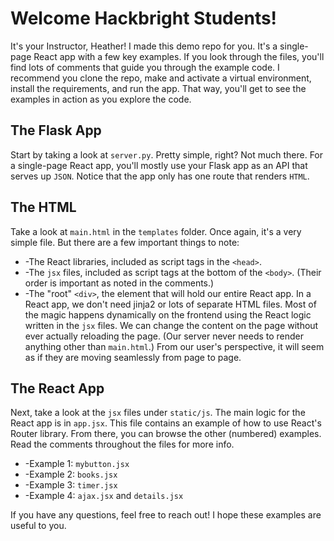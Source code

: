 # Welcome Hackbright Students!

It's your Instructor, Heather! I made this demo repo for you. It's a single-page React app with a few key examples. If you look through the files, you'll find lots of comments that guide you through the example code. I recommend you clone the repo, make and activate a virtual environment, install the requirements, and run the app. That way, you'll get to see the examples in action as you explore the code.

## The Flask App
Start by taking a look at `server.py`. Pretty simple, right? Not much there. For a single-page React app, you'll mostly use your Flask app as an API that serves up `JSON`. Notice that the app only has one route that renders `HTML`.

## The HTML
Take a look at `main.html` in the `templates` folder. Once again, it's a very simple file. But there are a few important things to note:
- -The React libraries, included as script tags in the `<head>`.
- -The `jsx` files, included as script tags at the bottom of the `<body>`. (Their order is important as noted in the comments.)
- -The "root" `<div>`, the element that will hold our entire React app.
In a React app, we don't need jinja2 or lots of separate HTML files. Most of the magic happens dynamically on the frontend using the React logic written in the `jsx` files. We can change the content on the page without ever actually reloading the page. (Our server never needs to render anything other than `main.html`.) From our user's perspective, it will seem as if they are moving seamlessly from page to page.

## The React App
Next, take a look at the `jsx` files under `static/js`. The main logic for the React app is in `app.jsx`. This file contains an example of how to use React's Router library. From there, you can browse the other (numbered) examples. Read the comments throughout the files for more info.
- -Example 1: `mybutton.jsx`
- -Example 2: `books.jsx`
- -Example 3: `timer.jsx`
- -Example 4: `ajax.jsx` and `details.jsx`

If you have any questions, feel free to reach out! I hope these examples are useful to you.
